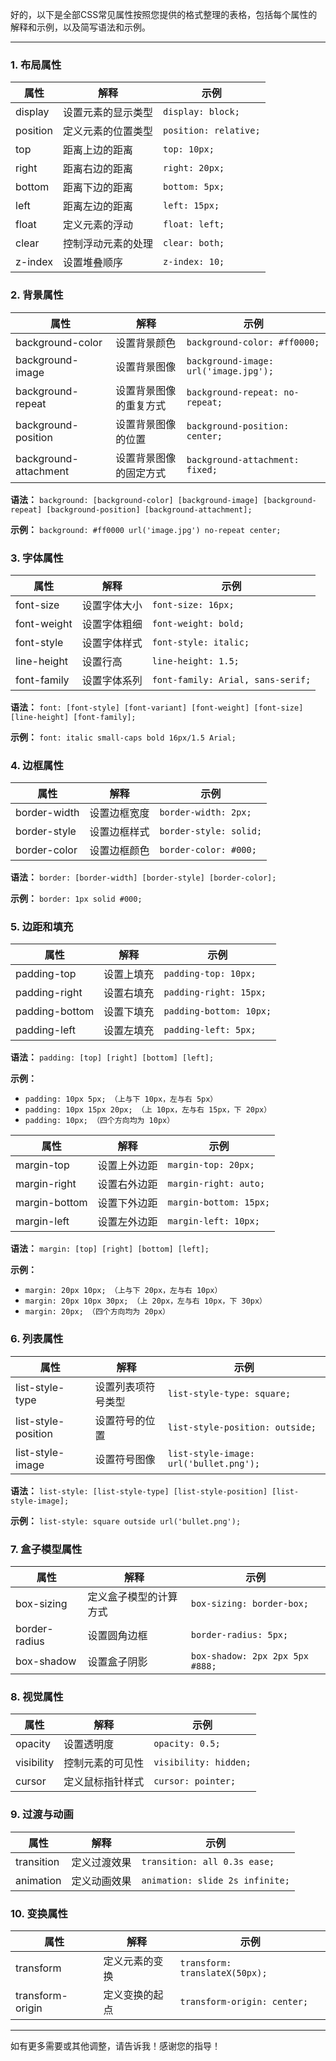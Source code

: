 好的，以下是全部CSS常见属性按照您提供的格式整理的表格，包括每个属性的解释和示例，以及简写语法和示例。

---

### **1. 布局属性**

| 属性                   | 解释                           | 示例                             |
|-----------------------|--------------------------------|---------------------------------|
| display                | 设置元素的显示类型            | `display: block;`               |
| position               | 定义元素的位置类型            | `position: relative;`            |
| top                    | 距离上边的距离                | `top: 10px;`                     |
| right                  | 距离右边的距离                | `right: 20px;`                   |
| bottom                 | 距离下边的距离                | `bottom: 5px;`                   |
| left                   | 距离左边的距离                | `left: 15px;`                    |
| float                  | 定义元素的浮动                | `float: left;`                   |
| clear                  | 控制浮动元素的处理            | `clear: both;`                   |
| z-index                | 设置堆叠顺序                  | `z-index: 10;`                   |

### **2. 背景属性**

| 属性                   | 解释                           | 示例                             |
|-----------------------|--------------------------------|---------------------------------|
| background-color      | 设置背景颜色                   | `background-color: #ff0000;`    |
| background-image      | 设置背景图像                   | `background-image: url('image.jpg');` |
| background-repeat     | 设置背景图像的重复方式        | `background-repeat: no-repeat;`  |
| background-position   | 设置背景图像的位置            | `background-position: center;`   |
| background-attachment | 设置背景图像的固定方式        | `background-attachment: fixed;`  |

**语法：** `background: [background-color] [background-image] [background-repeat] [background-position] [background-attachment];`

**示例：** `background: #ff0000 url('image.jpg') no-repeat center;`

### **3. 字体属性**

| 属性                   | 解释                           | 示例                             |
|-----------------------|--------------------------------|---------------------------------|
| font-size             | 设置字体大小                   | `font-size: 16px;`              |
| font-weight           | 设置字体粗细                   | `font-weight: bold;`            |
| font-style            | 设置字体样式                   | `font-style: italic;`           |
| line-height           | 设置行高                       | `line-height: 1.5;`             |
| font-family           | 设置字体系列                   | `font-family: Arial, sans-serif;` |

**语法：** `font: [font-style] [font-variant] [font-weight] [font-size] [line-height] [font-family];`

**示例：** `font: italic small-caps bold 16px/1.5 Arial;`

### **4. 边框属性**

| 属性                   | 解释                           | 示例                             |
|-----------------------|--------------------------------|---------------------------------|
| border-width          | 设置边框宽度                   | `border-width: 2px;`            |
| border-style          | 设置边框样式                   | `border-style: solid;`          |
| border-color          | 设置边框颜色                   | `border-color: #000;`           |

**语法：** `border: [border-width] [border-style] [border-color];`

**示例：** `border: 1px solid #000;`

### **5. 边距和填充**

| 属性                   | 解释                           | 示例                             |
|-----------------------|--------------------------------|---------------------------------|
| padding-top           | 设置上填充                    | `padding-top: 10px;`            |
| padding-right         | 设置右填充                    | `padding-right: 15px;`          |
| padding-bottom        | 设置下填充                    | `padding-bottom: 10px;`         |
| padding-left          | 设置左填充                    | `padding-left: 5px;`            |

**语法：** `padding: [top] [right] [bottom] [left];`

**示例：**  
  - `padding: 10px 5px; （上与下 10px，左与右 5px）`
  - `padding: 10px 15px 20px; （上 10px，左与右 15px，下 20px）`
  - `padding: 10px; （四个方向均为 10px）`

| 属性                   | 解释                           | 示例                             |
|-----------------------|--------------------------------|---------------------------------|
| margin-top            | 设置上外边距                  | `margin-top: 20px;`             |
| margin-right          | 设置右外边距                  | `margin-right: auto;`           |
| margin-bottom         | 设置下外边距                  | `margin-bottom: 15px;`          |
| margin-left           | 设置左外边距                  | `margin-left: 10px;`            |

**语法：** `margin: [top] [right] [bottom] [left];`

**示例：**  
  - `margin: 20px 10px; （上与下 20px，左与右 10px）`
  - `margin: 20px 10px 30px; （上 20px，左与右 10px，下 30px）`
  - `margin: 20px; （四个方向均为 20px）`

### **6. 列表属性**

| 属性                   | 解释                           | 示例                             |
|-----------------------|--------------------------------|---------------------------------|
| list-style-type       | 设置列表项符号类型            | `list-style-type: square;`      |
| list-style-position    | 设置符号的位置                | `list-style-position: outside;`  |
| list-style-image      | 设置符号图像                  | `list-style-image: url('bullet.png');` |

**语法：** `list-style: [list-style-type] [list-style-position] [list-style-image];`

**示例：** `list-style: square outside url('bullet.png');`

### **7. 盒子模型属性**

| 属性                   | 解释                           | 示例                             |
|-----------------------|--------------------------------|---------------------------------|
| box-sizing            | 定义盒子模型的计算方式        | `box-sizing: border-box;`       |
| border-radius         | 设置圆角边框                  | `border-radius: 5px;`           |
| box-shadow            | 设置盒子阴影                  | `box-shadow: 2px 2px 5px #888;` |

### **8. 视觉属性**

| 属性                   | 解释                           | 示例                             |
|-----------------------|--------------------------------|---------------------------------|
| opacity               | 设置透明度                    | `opacity: 0.5;`                 |
| visibility            | 控制元素的可见性              | `visibility: hidden;`           |
| cursor                | 定义鼠标指针样式              | `cursor: pointer;`              |

### **9. 过渡与动画**

| 属性                   | 解释                           | 示例                             |
|-----------------------|--------------------------------|---------------------------------|
| transition             | 定义过渡效果                  | `transition: all 0.3s ease;`    |
| animation              | 定义动画效果                  | `animation: slide 2s infinite;`  |

### **10. 变换属性**

| 属性                   | 解释                           | 示例                             |
|-----------------------|--------------------------------|---------------------------------|
| transform             | 定义元素的变换                | `transform: translateX(50px);`  |
| transform-origin      | 定义变换的起点                | `transform-origin: center;`      |

---

如有更多需要或其他调整，请告诉我！感谢您的指导！